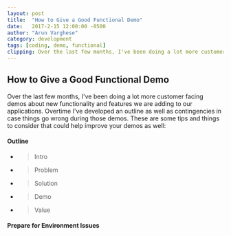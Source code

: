 ```yaml
---
layout: post
title:  "How to Give a Good Functional Demo"
date:   2017-2-15 12:00:00 -0500
author: "Arun Varghese"
category: development
tags: [coding, demo, functional]
clipping: Over the last few months, I've been doing a lot more customer facing demos about new functionality and features we are adding to our applications...  
---
```


## How to Give a Good Functional Demo  
Over the last few months, I've been doing a lot more customer facing demos about new functionality and features we are adding to our applications. Overtime I've developed an outline as well as contingencies in case things go wrong during those demos. These are some tips and things to consider that could help improve your demos as well:

#### Outline  
+ > Intro  
+ > Problem  
+ > Solution  
+ > Demo 
+ > Value

#### Prepare for Environment Issues  


